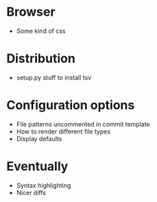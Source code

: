 # Browser
* Some kind of css

# Distribution
* setup.py stuff to install tsv

# Configuration options
* File patterns uncommented in commit template
* How to render different file types
* Display defaults

# Eventually
* Syntax highlighting
* Nicer diffs
